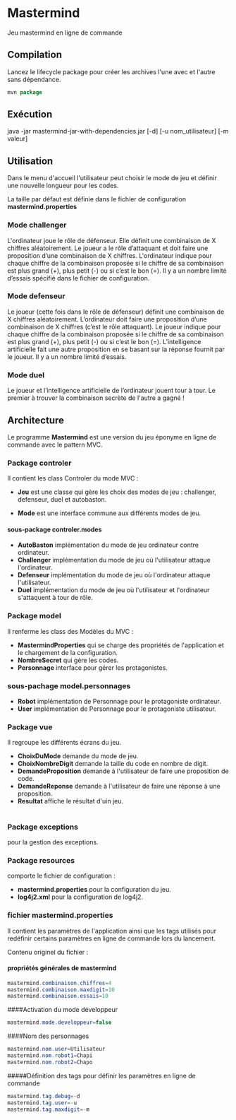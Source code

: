 # Mastermind
Jeu mastermind en ligne de commande

## Compilation
Lancez le lifecycle package pour créer les archives l'une avec et l'autre sans dépendance.
 
``` java
mvn package
```
## Exécution
java -jar mastermind-jar-with-dependencies.jar [-d] [-u nom_utilisateur] [-m valeur]

## Utilisation

Dans le menu d'accueil l'utilisateur peut choisir le mode de jeu et définir une nouvelle longueur pour les codes.

La taille par défaut est définie dans le fichier de configuration **mastermind.properties**

### Mode challenger

L'ordinateur joue le rôle de défenseur. Elle définit une combinaison de X chiffres aléatoirement.
Le joueur a le rôle d’attaquant et doit faire une proposition d’une combinaison de X chiffres.
L'ordinateur indique pour chaque chiffre de la combinaison proposée si le chiffre de sa combinaison est plus grand (+), plus petit (-) ou si c’est le bon (=).
Il y a un nombre limité d’essais spécifié dans le fichier de configuration.

### Mode defenseur

Le joueur (cette fois dans le rôle de défenseur) définit une combinaison de X chiffres aléatoirement.
L’ordinateur doit faire une proposition d’une combinaison de X chiffres (c’est le rôle attaquant).
Le joueur indique pour chaque chiffre de la combinaison proposée si le chiffre de sa combinaison est plus grand (+), plus petit (-) ou si c’est le bon (=).
L’intelligence artificielle fait une autre proposition en se basant sur la réponse fournit par le joueur.
Il y a un nombre limité d’essais.

### Mode duel

Le joueur et l’intelligence artificielle de l’ordinateur jouent tour à tour. Le premier à trouver la combinaison secrète de l'autre a gagné ! 



## Architecture

Le programme **Mastermind** est une version du jeu éponyme en ligne de commande avec le pattern MVC.

### Package **controler**

Il contient les class Controler du mode MVC :
- **Jeu** est une classe qui gère les choix des modes de jeu : challenger, defenseur, duel et autobaston.

- **Mode** est une interface commune aux différents modes de jeu.

#### sous-package **controler.modes**
- **AutoBaston** implémentation du mode de jeu ordinateur contre ordinateur.
- **Challenger** implémentation du mode de jeu où l'utilisateur attaque l'ordinateur.
- **Defenseur** implémentation du mode de jeu où l'ordinateur attaque l'utilisateur.
- **Duel** implémentation du mode de jeu où l'utilisateur et l'ordinateur s'attaquent à tour de rôle.
 
### Package **model**

Il renferme les class des Modèles du MVC :
- **MastermindProperties** qui se charge des propriétés de l'application et le chargement de la configuration.
- **NombreSecret** qui gère les codes.
- **Personnage** interface pour gérer les protagonistes.

### sous-pachage **model.personnages**
- **Robot** implémentation de Personnage pour le protagoniste ordinateur.
- **User** implémentation de Personnage pour le protagoniste utilisateur.

### Package **vue**

Il regroupe les différents écrans du jeu.
- **ChoixDuMode** demande du mode de jeu.
- **ChoixNombreDigit** demande la taille du code en nombre de digit.
- **DemandeProposition** demande à l'utilisateur de faire une proposition de code.
- **DemandeReponse** demande à l'utilisateur de faire une réponse à une proposition.
- **Resultat** affiche le résultat d'uin jeu.

#
### Package **exceptions**

pour la gestion des exceptions.

### Package **resources**
comporte le fichier de configuration :
 - **mastermind.properties** pour la configuration du jeu.
 - **log4j2.xml** pour la configuration de log4j2. 
 
 ### fichier mastermind.properties
 Il contient les paramètres de l'application ainsi 
 que les tags utilisés pour redéfinir certains paramètres en ligne de commande lors du lancement.
 
 Contenu originel du fichier :
 #### propriétés générales de mastermind
 ``` java
 mastermind.combinaison.chiffres=4
 mastermind.combinaison.maxdigit=10
 mastermind.combinaison.essais=10
 ```
 
 ####Activation du mode développeur
 ``` java
 mastermind.mode.developpeur=false
 ```
 
 ####Nom des personnages
 ``` java
 mastermind.nom.user=Utilisateur
 mastermind.nom.robot1=Chapi
 mastermind.nom.robot2=Chapo
 ```
 
 #####Définition des tags pour définir les paramètres en ligne de commande
 ``` java
 mastermind.tag.debug=-d
 mastermind.tag.user=-u
 mastermind.tag.maxdigit=-m
```

